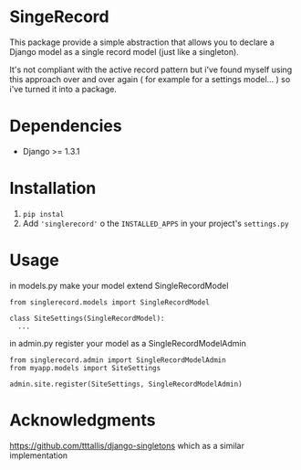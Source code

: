 SingeRecord
===========

This package provide a simple abstraction that allows you to declare a Django model as a single record model (just like a singleton).

It's not compliant with the active record pattern but i've found myself using this approach over and over again ( for example for a settings model... ) so i've turned it into a package.

Dependencies
============

* Django >= 1.3.1

Installation
============

1. ``pip instal``
2. Add ``'singlerecord'`` o the `INSTALLED_APPS` in your project's ``settings.py`` 


Usage
=====

in models.py make your model extend SingleRecordModel

    from singlerecord.models import SingleRecordModel
    
    class SiteSettings(SingleRecordModel):
      ...

in admin.py register your model as a SingleRecordModelAdmin

    from singlerecord.admin import SingleRecordModelAdmin
    from myapp.models import SiteSettings
            
    admin.site.register(SiteSettings, SingleRecordModelAdmin)

Acknowledgments
===============

https://github.com/tttallis/django-singletons which as a similar implementation

